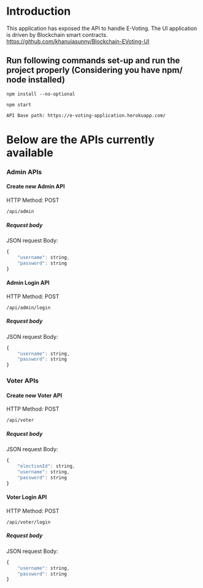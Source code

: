 # Introduction
This application has exposed the API to handle E-Voting.
The UI application is driven by Blockchain smart contracts.
https://github.com/khanujasunny/Blockchain-EVoting-UI

## Run following commands set-up and run the project properly (Considering you have npm/ node installed)
```console
npm install --no-optional
```
```console
npm start
```

`
API Base path: https://e-voting-application.herokuapp.com/
`
# Below are the APIs currently available
### Admin APIs
#### Create new Admin API
HTTP Method: POST
```http
/api/admin
```
##### Request body
 JSON request Body:

```javascript
{
	"username": string,
	"password": string
}
```
#### Admin Login API
HTTP Method: POST
```http
/api/admin/login
```
##### Request body
 JSON request Body:

```javascript
{
	"username": string,
	"password": string
}
```

### Voter APIs
#### Create new Voter API
HTTP Method: POST
```http
/api/voter
```
##### Request body
 JSON request Body:

```javascript
{
	"electionId": string,
	"username": string,
	"password": string
}
```
#### Voter Login API
HTTP Method: POST
```http
/api/voter/login
```
##### Request body
 JSON request Body:

```javascript
{
	"username": string,
	"password": string
}
```
